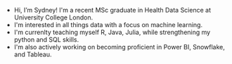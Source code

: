 - Hi, I’m Sydney! I'm a recent MSc graduate in Health Data Science at University College London.
- I'm interested in all things data with a focus on machine learning. 
- I'm currenlty teaching myself R, Java, Julia, while strengthening my python and SQL skills.
- I'm also actively working on becoming proficient in Power BI, Snowflake, and Tableau.

<!---
scasey124/scasey124 is a ✨ special ✨ repository because its `README.md` (this file) appears on your GitHub profile.
You can click the Preview link to take a look at your changes.
--->
